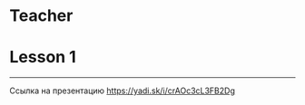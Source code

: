 # Teacher

# Lesson 1
-------------------------

Ссылка на презентацию https://yadi.sk/i/crAOc3cL3FB2Dg

